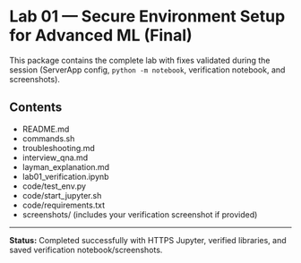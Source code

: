 # Lab 01 — Secure Environment Setup for Advanced ML (Final)

This package contains the complete lab with fixes validated during the session (ServerApp config, `python -m notebook`, verification notebook, and screenshots).

## Contents
- README.md
- commands.sh
- troubleshooting.md
- interview_qna.md
- layman_explanation.md
- lab01_verification.ipynb
- code/test_env.py
- code/start_jupyter.sh
- code/requirements.txt
- screenshots/ (includes your verification screenshot if provided)

---
**Status:** Completed successfully with HTTPS Jupyter, verified libraries, and saved verification notebook/screenshots.
